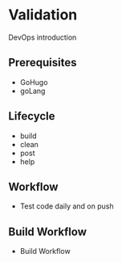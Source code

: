 # Validation
DevOps introduction

## Prerequisites
- GoHugo
- goLang

## Lifecycle
- build
- clean
- post
- help

## Workflow
- Test code daily and on push

## Build Workflow

- Build Workflow

